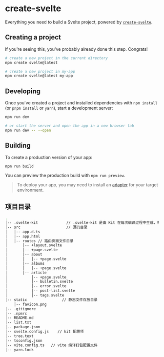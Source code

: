 # create-svelte

Everything you need to build a Svelte project, powered by [`create-svelte`](https://github.com/sveltejs/kit/tree/master/packages/create-svelte).

## Creating a project

If you're seeing this, you've probably already done this step. Congrats!

```bash
# create a new project in the current directory
npm create svelte@latest

# create a new project in my-app
npm create svelte@latest my-app
```

## Developing

Once you've created a project and installed dependencies with `npm install` (or `pnpm install` or `yarn`), start a development server:

```bash
npm run dev

# or start the server and open the app in a new browser tab
npm run dev -- --open
```

## Building

To create a production version of your app:

```bash
npm run build
```

You can preview the production build with `npm run preview`.

> To deploy your app, you may need to install an [adapter](https://kit.svelte.dev/docs/adapters) for your target environment.

## 项目目录

```bash
.
│-- .svelte-kit             // .svelte-kit 是由 Kit 在每次编译过程中生成，构建的结果会暂存在这个目录下
│-- src                     // 源码目录
│   │-- app.d.ts
│   │-- app.html
│   │-- routes // 路由页面文件目录
│       │-- +layout.svelte
│       │-- +page.svelte
│       │-- about
│       │   │-- +page.svelte
│       │-- albums
│       │   │-- +page.svelte
│       │-- article
│           │-- +page.svelte
│           │-- bulletin.svelte
│           │-- error.svelte
│           │-- post-list.svelte
│           │-- tags.svelte
│-- static                // 静态文件存放目录
    │-- favicon.png
│-- .gitignore
│-- .npmrc
│-- README.md
│-- list.txt
│-- package.json
│-- svelte.config.js    // kit 配置项
│-- tree.text
│-- tsconfig.json
│-- vite.config.ts   // vite 编译打包配置文件
│-- yarn.lock
```
